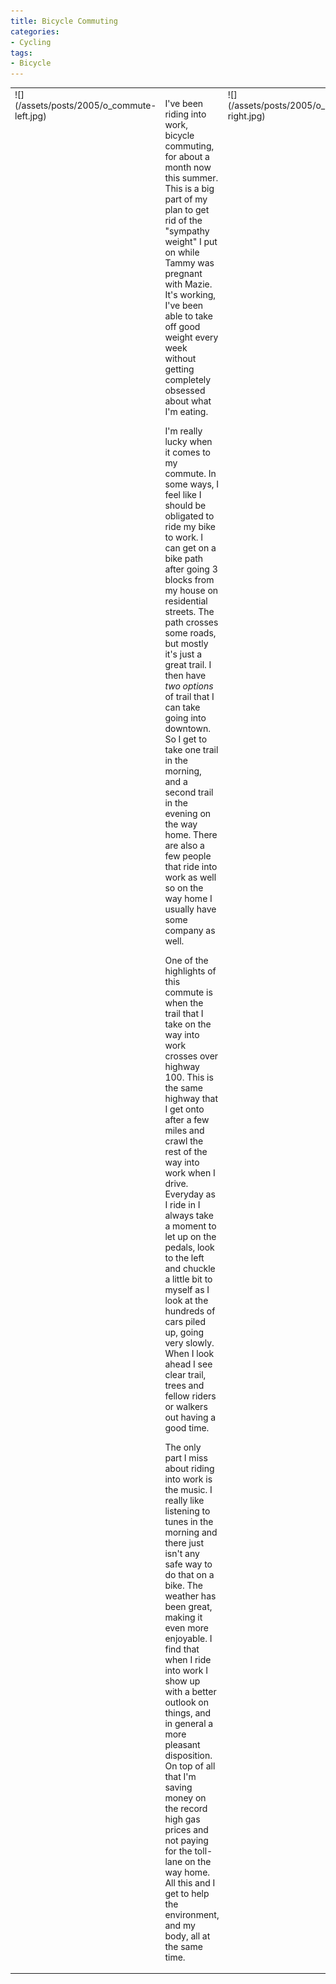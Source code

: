 ```yaml
---
title: Bicycle Commuting
categories:
- Cycling
tags:
- Bicycle
---
```


<table border="0" >
<tbody >
<tr >

<td valign="top" >![](/assets/posts/2005/o_commute-left.jpg)
</td>

<td valign="top" >


I've been riding into work, bicycle commuting, for about a month now
this summer. This is a big part of my plan to get rid of the "sympathy
weight" I put on while Tammy was pregnant with Mazie. It's working,
I've been able to take off good weight every week without getting
completely obsessed about what I'm eating.


I'm really lucky when it comes to my commute. In some ways, I feel
like I should be obligated to ride my bike to work. I can get on a bike
path after going 3 blocks from my house on residential streets. The
path crosses some roads, but mostly it's just a great trail. I then
have _two options_ of trail that I can take going into downtown.
So I get to take one trail in the morning, and a second trail in the
evening on the way home. There are also a few people that ride into
work as well so on the way home I usually have some company as well.


One of the highlights of this commute is when the trail that I take
on the way into work crosses over highway 100. This is the same highway
that I get onto after a few miles and crawl the rest of the way into
work when I drive. Everyday as I ride in I always take a moment to let
up on the pedals, look to the left and chuckle a little bit to myself
as I look at the hundreds of cars piled up, going very slowly. When I
look ahead I see clear trail, trees and fellow riders or walkers out
having a good time.


The only part I miss about riding into work is the music. I really
like listening to tunes in the morning and there just isn't any safe
way to do that on a bike. The weather has been great, making it even
more enjoyable. I find that when I ride into work I show up with a
better outlook on things, and in general a more pleasant disposition.
On top of all that I'm saving money on the record high gas prices and
not paying for the toll-lane on the way home. All this and I get to
help the environment, and my body, all at the same time.

</td>

<td valign="top" >![](/assets/posts/2005/o_commute-right.jpg)
</td>
</tr>
</tbody>
</table>
